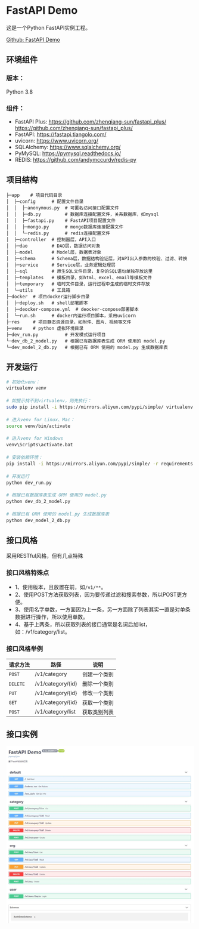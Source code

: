 # FastAPI Demo
这是一个Python FastAPI实例工程。

[Github: FastAPI Demo](https://github.com/zhenqiang-sun/fastapi_demo/)


## 环境组件

### 版本：
Python 3.8

### 组件：
- FastAPI Plus: https://github.com/zhenqiang-sun/fastapi_plus/  https://github.com/zhenqiang-sun/fastapi_plus/  
- FastAPI: https://fastapi.tiangolo.com/
- uvicorn: https://www.uvicorn.org/
- SQLAlchemy: https://www.sqlalchemy.org/
- PyMySQL: https://pymysql.readthedocs.io/
- REDIS: https://github.com/andymccurdy/redis-py


## 项目结构

```
├─app    # 项目代码目录
│  ├─config      # 配置文件目录
│  │  ├─anonymous.py  # 可匿名访问接口配置文件
│  │  ├─db.py         # 数据库连接配置文件，关系数据库，如mysql
│  │  ├─fastapi.py    # FastAPI项目配置文件
│  │  ├─mongo.py      # mongo数据库连接配置文件
│  │  └─redis.py      # redis连接配置文件
│  ├─controller  # 控制器层，API入口
│  ├─dao         # DAO层，数据访问对象
│  ├─model       # Model层，数据表对象
│  ├─schema      # Schema层，数据结构验证层，对API出入参数的校验、过滤、转换
│  ├─service     # Service层，业务逻辑处理层
│  ├─sql         # 原生SQL文件目录，复杂的SQL语句单独存放这里
│  ├─templates   # 模板目录，如html、excel、email等模板文件
│  ├─temporary   # 临时文件目录，运行过程中生成的临时文件存放
│  └─utils       # 工具箱
├─docker  # 项目docker运行脚步目录
│  ├─deploy.sh   # shell部署脚本
│  ├─deocker-compose.yml  # deocker-compose部署脚本
│  └─run.sh      # docker内运行项目脚本，采用uvicorn
├─res     # 项目静态资源目录，如附件、图片、视频等文件
├─venv    # python 虚拟环境目录
├─dev_run.py          # 开发模式运行项目
└─dev_db_2_model.py   # 根据已有数据库表生成 ORM 使用的 model.py
└─dev_model_2_db.py   # 根据已有 ORM 使用的 model.py 生成数据库表
```


## 开发运行

```bash
# 初始化venv：
virtualenv venv

# 如提示找不到virtualenv，则先执行：
sudo pip install -i https://mirrors.aliyun.com/pypi/simple/ virtualenv

# 进入venv for Linux、Mac：
source venv/bin/activate

# 进入venv for Windows
venv\Scripts\activate.bat

# 安装依赖环境：
pip install -i https://mirrors.aliyun.com/pypi/simple/ -r requirements.txt

# 开发运行
python dev_run.py

# 根据已有数据库表生成 ORM 使用的 model.py
python dev_db_2_model.py

# 根据已有 ORM 使用的 model.py 生成数据库表
python dev_model_2_db.py
```


## 接口风格
采用RESTful风格，但有几点特殊

### 接口风格特殊点

- 1、使用版本，且放置在前，如`/v1/**`。
- 2、使用POST方法获取列表，因为要传递过滤和搜索参数，所以POST更方便。
- 3、使用名字单数，一方面因为上一条，另一方面除了列表其实一直是对单条数据进行操作，所以使用单数。
- 4、基于上两条，所以获取列表的接口通常是名词后加list，如：/v1/category/list。

### 接口风格举例

|  请求方法  |  路径  |  说明  |
|  ----  |  ----  |  ----  |
| `POST`    | /v1/category      | 创建一个类别 |
| `DELETE`  | /v1/category/{id} | 删除一个类别 |
| `PUT`     | /v1/category/{id} | 修改一个类别 |
| `GET`     | /v1/category/{id} | 获取一个类别 |
| `POST`    | /v1/category/list | 获取类别列表 |



## 接口实例

![avatar](res/demo_api_list.jpg)